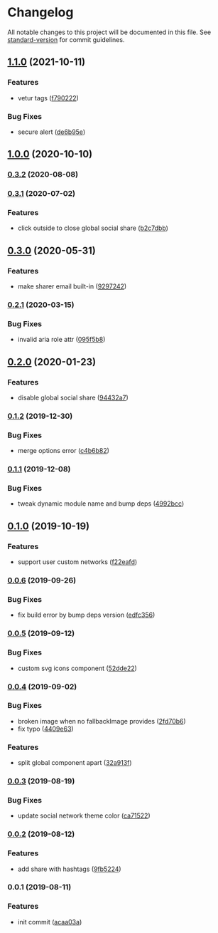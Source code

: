 # Changelog

All notable changes to this project will be documented in this file. See [standard-version](https://github.com/conventional-changelog/standard-version) for commit guidelines.

## [1.1.0](https://github.com/ntnyq/vuepress-plugin-social-share/compare/v1.0.0...v1.1.0) (2021-10-11)

### Features

-   vetur tags ([f790222](https://github.com/ntnyq/vuepress-plugin-social-share/commit/f790222c9c75e6520da23490edeea1be23487aa8))

### Bug Fixes

-   secure alert ([de6b95e](https://github.com/ntnyq/vuepress-plugin-social-share/commit/de6b95efef7587d4ae71e8ec7cd02c4dc56a92f6))

## [1.0.0](https://github.com/ntnyq/vuepress-plugin-social-share/compare/v0.3.2...v1.0.0) (2020-10-10)

### [0.3.2](https://github.com/ntnyq/vuepress-plugin-social-share/compare/v0.3.1...v0.3.2) (2020-08-08)

### [0.3.1](https://github.com/ntnyq/vuepress-plugin-social-share/compare/v0.3.0...v0.3.1) (2020-07-02)

### Features

-   click outside to close global social share ([b2c7dbb](https://github.com/ntnyq/vuepress-plugin-social-share/commit/b2c7dbb7218c1d5f38ed64fb5a47f502f1112bff))

## [0.3.0](https://github.com/ntnyq/vuepress-plugin-social-share/compare/v0.2.1...v0.3.0) (2020-05-31)

### Features

-   make sharer email built-in ([9297242](https://github.com/ntnyq/vuepress-plugin-social-share/commit/92972428f2d98ceb7aa4cdad0638fb3818133222))

### [0.2.1](https://github.com/ntnyq/vuepress-plugin-social-share/compare/v0.2.0...v0.2.1) (2020-03-15)

### Bug Fixes

-   invalid aria role attr ([095f5b8](https://github.com/ntnyq/vuepress-plugin-social-share/commit/095f5b8915f38c2c34fd957820b6a4eabcdea43d))

## [0.2.0](https://github.com/ntnyq/vuepress-plugin-social-share/compare/v0.1.2...v0.2.0) (2020-01-23)

### Features

-   disable global social share ([94432a7](https://github.com/ntnyq/vuepress-plugin-social-share/commit/94432a7040cf67e4023918813a50c10c4784e16c))

### [0.1.2](https://github.com/ntnyq/vuepress-plugin-social-share/compare/v0.1.1...v0.1.2) (2019-12-30)

### Bug Fixes

-   merge options error ([c4b6b82](https://github.com/ntnyq/vuepress-plugin-social-share/commit/c4b6b82c2c961ba420c2727483ae051cf1b10511))

### [0.1.1](https://github.com/ntnyq/vuepress-plugin-social-share/compare/v0.1.0...v0.1.1) (2019-12-08)

### Bug Fixes

-   tweak dynamic module name and bump deps ([4992bcc](https://github.com/ntnyq/vuepress-plugin-social-share/commit/4992bcc))

## [0.1.0](https://github.com/ntnyq/vuepress-plugin-social-share/compare/v0.0.6...v0.1.0) (2019-10-19)

### Features

-   support user custom networks ([f22eafd](https://github.com/ntnyq/vuepress-plugin-social-share/commit/f22eafd))

### [0.0.6](https://github.com/ntnyq/vuepress-plugin-social-share/compare/v0.0.5...v0.0.6) (2019-09-26)

### Bug Fixes

-   fix build error by bump deps version ([edfc356](https://github.com/ntnyq/vuepress-plugin-social-share/commit/edfc356))

### [0.0.5](https://github.com/ntnyq/vuepress-plugin-social-share/compare/v0.0.4...v0.0.5) (2019-09-12)

### Bug Fixes

-   custom svg icons component ([52dde22](https://github.com/ntnyq/vuepress-plugin-social-share/commit/52dde22))

### [0.0.4](https://github.com/ntnyq/vuepress-plugin-social-share/compare/v0.0.3...v0.0.4) (2019-09-02)

### Bug Fixes

-   broken image when no fallbackImage provides ([2fd70b6](https://github.com/ntnyq/vuepress-plugin-social-share/commit/2fd70b6))
-   fix typo ([4409e63](https://github.com/ntnyq/vuepress-plugin-social-share/commit/4409e63))

### Features

-   split global component apart ([32a913f](https://github.com/ntnyq/vuepress-plugin-social-share/commit/32a913f))

### [0.0.3](https://github.com/ntnyq/vuepress-plugin-social-share/compare/v0.0.2...v0.0.3) (2019-08-19)

### Bug Fixes

-   update social network theme color ([ca71522](https://github.com/ntnyq/vuepress-plugin-social-share/commit/ca71522))

### [0.0.2](https://github.com/ntnyq/vuepress-plugin-social-share/compare/v0.0.1...v0.0.2) (2019-08-12)

### Features

-   add share with hashtags ([9fb5224](https://github.com/ntnyq/vuepress-plugin-social-share/commit/9fb5224))

### 0.0.1 (2019-08-11)

### Features

-   init commit ([acaa03a](https://github.com/ntnyq/vuepress-plugin-social-share/commit/acaa03a))

